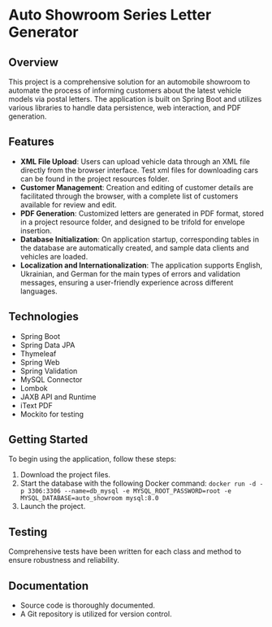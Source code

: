 # Auto Showroom Series Letter Generator

## Overview
This project is a comprehensive solution for an automobile showroom to automate the process of informing customers about the latest vehicle models via postal letters. The application is built on Spring Boot and utilizes various libraries to handle data persistence, web interaction, and PDF generation.

## Features
- **XML File Upload**: Users can upload vehicle data through an XML file directly from the browser interface. Test xml files for downloading cars can be found in the project resources folder.
- **Customer Management**: Creation and editing of customer details are facilitated through the browser, with a complete list of customers available for review and edit.
- **PDF Generation**: Customized letters are generated in PDF format, stored in a project resource folder, and designed to be trifold for envelope insertion.
- **Database Initialization**: On application startup, corresponding tables in the database are automatically created, and sample data clients and vehicles are loaded.
- **Localization and Internationalization**: The application supports English, Ukrainian, and German for the main types of errors and validation messages, ensuring a user-friendly experience across different languages.

## Technologies
- Spring Boot
- Spring Data JPA
- Thymeleaf
- Spring Web
- Spring Validation
- MySQL Connector
- Lombok
- JAXB API and Runtime
- iText PDF
- Mockito for testing

## Getting Started
To begin using the application, follow these steps:
1. Download the project files.
2. Start the database with the following Docker command: ```docker run -d -p 3306:3306 --name=db_mysql -e MYSQL_ROOT_PASSWORD=root -e MYSQL_DATABASE=auto_showroom mysql:8.0```
3. Launch the project.

## Testing
Comprehensive tests have been written for each class and method to ensure robustness and reliability.

## Documentation
- Source code is thoroughly documented.
- A Git repository is utilized for version control.
